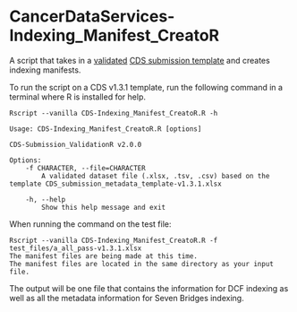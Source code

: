 # CancerDataServices-Indexing_Manifest_CreatoR
A script that takes in a [validated](https://github.com/CBIIT/CancerDataServices-SubmissionValidationR) [CDS submission template](https://github.com/CBIIT/cds-model/tree/main/metadata-manifest) and creates indexing manifests.

To run the script on a CDS v1.3.1 template, run the following command in a terminal where R is installed for help.

```
Rscript --vanilla CDS-Indexing_Manifest_CreatoR.R -h
```

```
Usage: CDS-Indexing_Manifest_CreatoR.R [options]

CDS-Submission_ValidationR v2.0.0

Options:
	-f CHARACTER, --file=CHARACTER
		A validated dataset file (.xlsx, .tsv, .csv) based on the template CDS_submission_metadata_template-v1.3.1.xlsx

	-h, --help
		Show this help message and exit
```

When running the command on the test file:
```
Rscript --vanilla CDS-Indexing_Manifest_CreatoR.R -f test_files/a_all_pass-v1.3.1.xlsx 
The manifest files are being made at this time.
The manifest files are located in the same directory as your input file.
```

The output will be one file that contains the information for DCF indexing as well as all the metadata information for Seven Bridges indexing.
